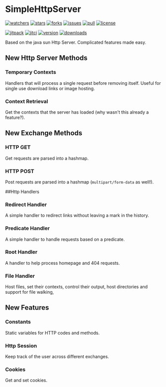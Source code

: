 # SimpleHttpServer
[![watchers](https://img.shields.io/github/watchers/ktt-development/simplehttpserver?color=5555ff&label=watchers&style=flat-square)](https://github.com/Ktt-Development/simplehttpserver/watchers)
[![stars](https://img.shields.io/github/stars/Ktt-Development/simplehttpserver?color=5555ff&style=flat-square)](https://github.com/Ktt-Development/simplehttpserver/stargazers)
[![forks](https://img.shields.io/github/forks/Ktt-Development/simplehttpserver?color=5555ff&style=flat-square)](https://github.com/Ktt-Development/simplehttpserver/network/members)
[![issues](https://img.shields.io/github/issues/Ktt-Development/simplehttpserver?color=ffaa00&style=flat-square)](https://github.com/Ktt-Development/simplehttpserver/issues)
[![pull](https://img.shields.io/github/issues-pr/ktt-development/simplehttpserver?color=ff55ff&style=flat-square)](https://github.com/Ktt-Development/simplehttpserver/pulls)
[![license](https://img.shields.io/github/license/Ktt-Development/simplehttpserver?color=ff5555&style=flat-square)](https://www.gnu.org/licenses/old-licenses/gpl-2.0.en.html)

[![jitpack](https://jitpack.io/v/com.kttdevelopment/simplehttpserver.svg?style=flat-square)](https://jitpack.io/#com.kttdevelopment/simplehttpserver)
[![jitci](https://jitci.com/gh/Ktt-Development/simplehttpserver/svg?style=flat-square)](https://jitci.com/gh/Ktt-Development/simplehttpserver)
[![version](https://img.shields.io/github/v/release/ktt-development/simplehttpserver?color=ff5555&include_prereleases&style=flat-square)](https://github.com/Ktt-Development/simplehttpserver/releases)
[![downloads](https://img.shields.io/github/downloads/ktt-development/simplehttpserver/total?color=ff5555&style=flat-square)](https://github.com/Ktt-Development/simplehttpserver/releases)

Based on the java sun Http Server. Complicated features made easy.

## New Http Server Methods
### Temporary Contexts
Handlers that will process a single request before removing itself. Useful for single use download links or image hosting.

### Context Retrieval
Get the contexts that the server has loaded (why wasn't this already a feature?).

## New Exchange Methods
### HTTP GET
Get requests are parsed into a hashmap.
### HTTP POST
Post requests are parsed into a hashmap (`multipart/form-data` as well!).

##Http Handlers
### Redirect Handler
A simple handler to redirect links without leaving a mark in the history.
### Predicate Handler
A simple handler to handle requests based on a predicate.
### Root Handler
A handler to help process homepage and 404  requests.
### File Handler
Host files, set their contexts, control their output, host directories and support for file walking,

## New Features
### Constants
Static variables for HTTP codes and methods.
### Http Session
Keep track of the user across different exchanges.
### Cookies
Get and set cookies.
